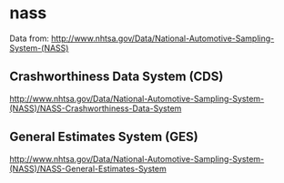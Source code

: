 # nass

Data from: http://www.nhtsa.gov/Data/National-Automotive-Sampling-System-(NASS)

## Crashworthiness Data System (CDS)
http://www.nhtsa.gov/Data/National-Automotive-Sampling-System-(NASS)/NASS-Crashworthiness-Data-System

## General Estimates System (GES)
http://www.nhtsa.gov/Data/National-Automotive-Sampling-System-(NASS)/NASS-General-Estimates-System

